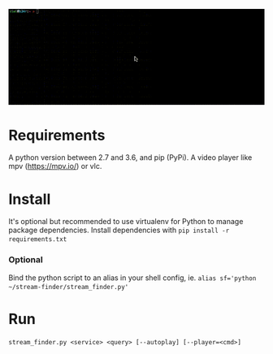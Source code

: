 ![Example of use](examples/example-use.gif)

# Requirements
A python version between 2.7 and 3.6, and pip (PyPi).
A video player like mpv (https://mpv.io/) or vlc.

# Install

It's optional but recommended to use virtualenv for Python to manage package dependencies.
Install dependencies with ```pip install -r requirements.txt```

### Optional
Bind the python script to an alias in your shell config,
ie. ```alias sf='python ~/stream-finder/stream_finder.py'```

# Run
```stream_finder.py <service> <query> [--autoplay] [--player=<cmd>]```







